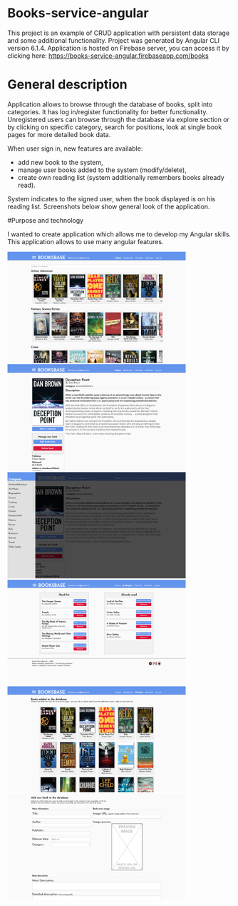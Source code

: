 # Books-service-angular

This project is an example of CRUD application with persistent data storage and some additional 
functionality. Project was generated by Angular CLI version 6.1.4. Application is hosted on Firebase server, you can access it
by clicking here: https://books-service-angular.firebaseapp.com/books

# General description

Application allows to browse through the database of books, split into categories. It has log in/register
functionality for better functionality. Unregistered users can browse through the database via explore
section or by clicking on specific category, search for positions, look at single book pages for more 
detailed book data.

When user sign in, new features are available:
 -  add new book to the system,
 -  manage user books added to the system (modify/delete),
 -  create own reading list (system additionally remembers books already read).
 
 System indicates to the signed user, when the book displayed is on his reading list. Screenshots below
 show general look of the application. 
 
 

#Purpose and technology

I wanted to create application which allows me to develop my Angular skills. This application allows to use
many angular features. 


<img width="400" alt="gallery_1" src="/git_images/1.PNG">
<img width="400" alt="gallery_2" src="/git_images/2.PNG">
<img width="400" alt="gallery_3" src="/git_images/3.PNG">
<img width="400" alt="gallery_4" src="/git_images/4.PNG">
<img width="400" alt="gallery_5" src="/git_images/5.PNG">
<img width="400" alt="gallery_6" src="/git_images/6.PNG">
